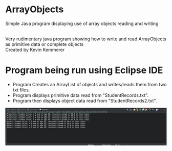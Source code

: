 # ArrayObjects
Simple Java program displaying use of array objects reading and writing<br/><br/>

Very rudimentary java program showing how to write and read ArrayObjects as primitive data or complete objects<br/>
Created by Kevin Kemmerer

# Program being run using Eclipse IDE 
- Program Creates an ArrayList of objects and writes/reads them from two txt files.
- Program displays primitive data read from "StudentRecords.txt".
- Program then displays object data read from "StudentRecords2.txt".<br/>

![obj](https://github.com/kkemmere/ArrayObjects/blob/main/Screen%20Shot%202022-05-26%20at%2012.39.58%20AM.png)
<br/>
